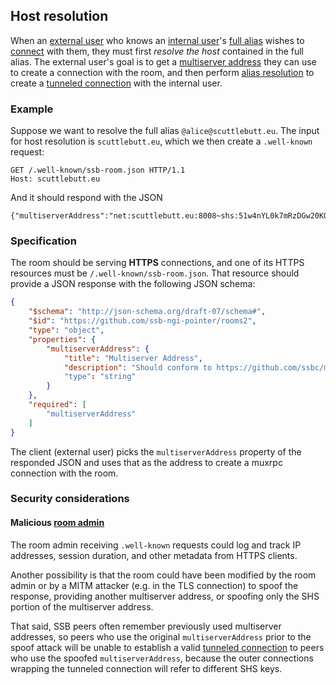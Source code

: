 ## Host resolution

When an [external user](../Stakeholders/External%20user.md) who knows an [internal user](../Stakeholders/Internal%20user.md)'s [full alias](Full%20alias%20string.md) wishes to [connect](../Participation/Tunneled%20connection.md) with them, they must first *resolve the host* contained in the full alias. The external user's goal is to get a [multiserver address](https://github.com/ssb-js/multiserver) they can use to create a connection with the room, and then perform [alias resolution](Alias%20resolution.md) to create a [tunneled connection](../Participation/Tunneled%20connection.md) with the internal user.

### Example

Suppose we want to resolve the full alias `@alice@scuttlebutt.eu`. The input for host resolution is `scuttlebutt.eu`, which we then create a `.well-known` request:

```
GET /.well-known/ssb-room.json HTTP/1.1
Host: scuttlebutt.eu
```

And it should respond with the JSON

```
{"multiserverAddress":"net:scuttlebutt.eu:8008~shs:51w4nYL0k7mRzDGw20KQqCjt35y8qLiBNtWk3MX7ppo="}
```

### Specification

The room should be serving **HTTPS** connections, and one of its HTTPS resources must be `/.well-known/ssb-room.json`. That resource should provide a JSON response with the following JSON schema:

```json
{
	"$schema": "http://json-schema.org/draft-07/schema#",
	"$id": "https://github.com/ssb-ngi-pointer/rooms2",
	"type": "object",
	"properties": {
		"multiserverAddress": {
			"title": "Multiserver Address",
			"description": "Should conform to https://github.com/ssbc/multiserver-address"
			"type": "string"
		}
	},
	"required": [
		"multiserverAddress"
	]
}
```

The client (external user) picks the `multiserverAddress` property of the responded JSON and uses that as the address to create a muxrpc connection with the room.

### Security considerations

#### Malicious [room admin](../Stakeholders/Room%20admin.md)

The room admin receiving `.well-known` requests could log and track IP addresses, session duration, and other metadata from HTTPS clients.

Another possibility is that the room could have been modified by the room admin or by a MITM attacker (e.g. in the TLS connection) to spoof the response, providing another multiserver address, or spoofing only the SHS portion of the multiserver address.

That said, SSB peers often remember previously used multiserver addresses, so peers who use the original `multiserverAddress` prior to the spoof attack will be unable to establish a valid [tunneled connection](Tunneled%20connection.md) to peers who use the spoofed `multiserverAddress`, because the outer connections wrapping the tunneled connection will refer to different SHS keys.